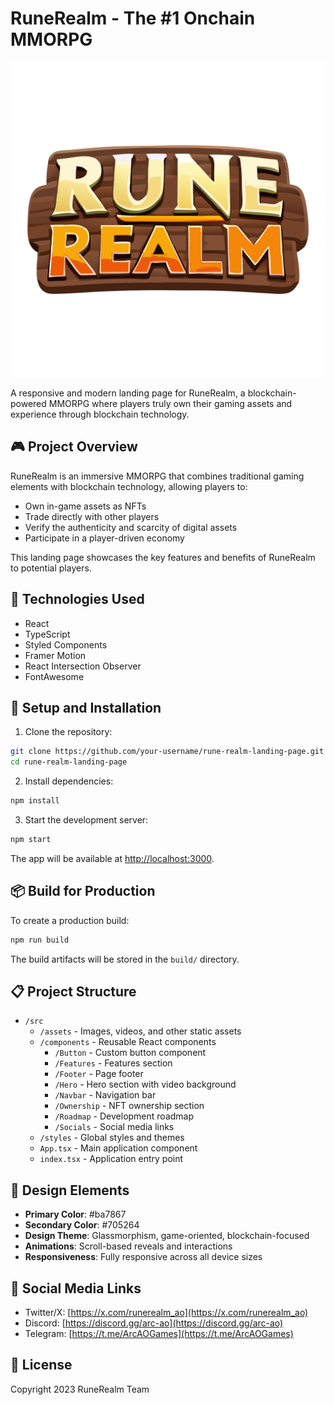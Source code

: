 # RuneRealm - The #1 Onchain MMORPG

![RuneRealm Logo](./src/assets/images/rune-realm-logo.png)

A responsive and modern landing page for RuneRealm, a blockchain-powered MMORPG where players truly own their gaming assets and experience through blockchain technology.

## 🎮 Project Overview

RuneRealm is an immersive MMORPG that combines traditional gaming elements with blockchain technology, allowing players to:

- Own in-game assets as NFTs
- Trade directly with other players
- Verify the authenticity and scarcity of digital assets
- Participate in a player-driven economy

This landing page showcases the key features and benefits of RuneRealm to potential players.

## 🚀 Technologies Used

- React
- TypeScript
- Styled Components
- Framer Motion
- React Intersection Observer
- FontAwesome

## 🔧 Setup and Installation

1. Clone the repository:
```bash
git clone https://github.com/your-username/rune-realm-landing-page.git
cd rune-realm-landing-page
```

2. Install dependencies:
```bash
npm install
```

3. Start the development server:
```bash
npm start
```

The app will be available at [http://localhost:3000](http://localhost:3000).

## 📦 Build for Production

To create a production build:

```bash
npm run build
```

The build artifacts will be stored in the `build/` directory.

## 📋 Project Structure

- `/src`
  - `/assets` - Images, videos, and other static assets
  - `/components` - Reusable React components
    - `/Button` - Custom button component
    - `/Features` - Features section
    - `/Footer` - Page footer
    - `/Hero` - Hero section with video background
    - `/Navbar` - Navigation bar
    - `/Ownership` - NFT ownership section
    - `/Roadmap` - Development roadmap
    - `/Socials` - Social media links
  - `/styles` - Global styles and themes
  - `App.tsx` - Main application component
  - `index.tsx` - Application entry point

## 🎨 Design Elements

- **Primary Color**: #ba7867
- **Secondary Color**: #705264
- **Design Theme**: Glassmorphism, game-oriented, blockchain-focused
- **Animations**: Scroll-based reveals and interactions
- **Responsiveness**: Fully responsive across all device sizes

## 🔗 Social Media Links

- Twitter/X: [https://x.com/runerealm_ao](https://x.com/runerealm_ao)
- Discord: [https://discord.gg/arc-ao](https://discord.gg/arc-ao)
- Telegram: [https://t.me/ArcAOGames](https://t.me/ArcAOGames)

## 📝 License

Copyright 2023 RuneRealm Team
